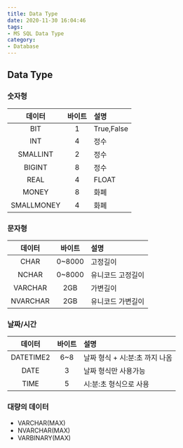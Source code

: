 ```yaml
---
title: Data Type
date: 2020-11-30 16:04:46
tags:
- MS SQL Data Type
category:
- Database
---
```



## Data Type

### 숫자형

|데이터|바이트|설명|
|:---:|:---:|:---|
|BIT|1|True,False|
|INT|4|정수|
|SMALLINT|2|정수|
|BIGINT|8|정수|
|REAL|4|FLOAT|
|MONEY|8|화폐|
|SMALLMONEY|4|화폐|

### 문자형

|데이터|바이트|설명|
|:---:|:---:|:---|
|CHAR|0~8000|고정길이|
|NCHAR|0~8000|유니코드 고정길이|
|VARCHAR|2GB|가변길이|
|NVARCHAR|2GB|유니코드 가변길이|


### 날짜/시간

|데이터|바이트|설명|
|:---:|:---:|:---|
|DATETIME2|6~8|날짜 형식 + 시:분:초 까지 나옴|
|DATE|3|날짜 형식만 사용가능|
|TIME|5|시:분:초 형식으로 사용|


### 대량의 데이터

- VARCHAR(MAX)
- NVARCHAR(MAX)
- VARBINARY(MAX)


